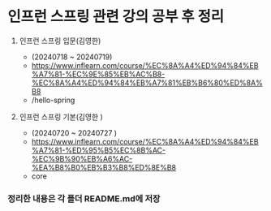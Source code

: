 # 인프런 스프링 관련 강의 공부 후 정리 

1. 인프런 스프링 입문(김영한)  
   - (20240718 ~ 20240719)     
   - https://www.inflearn.com/course/%EC%8A%A4%ED%94%84%EB%A7%81-%EC%9E%85%EB%AC%B8-%EC%8A%A4%ED%94%84%EB%A7%81%EB%B6%80%ED%8A%B8 
   - /hello-spring

2. 인프런 스프링 기본(김영한 )
   - (20240720 ~ 20240727 )
   - https://www.inflearn.com/course/%EC%8A%A4%ED%94%84%EB%A7%81-%ED%95%B5%EC%8B%AC-%EC%9B%90%EB%A6%AC-%EA%B8%B0%EB%B3%B8%ED%8E%B8
   - core


### 정리한 내용은 각 폴더 README.md에 저장
